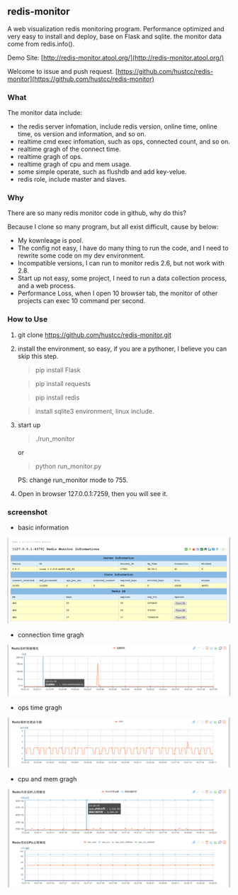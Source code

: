 ## redis-monitor ##

A web visualization redis monitoring program. Performance optimized and very easy to install and deploy, base on Flask and sqlite. the monitor data come from redis.info().

Demo Site: [http://redis-monitor.atool.org/](http://redis-monitor.atool.org/)

Welcome to issue and push request. [https://github.com/hustcc/redis-monitor](https://github.com/hustcc/redis-monitor) 

### What ###

The monitor data include: 

 - the redis server infomation, include redis version, online time, online time, os version and information, and so on.
 - realtime cmd exec infomation, such as ops, connected count, and so on.
 - realtime gragh of the connect time.
 - realtime gragh of ops.
 - realtime gragh of cpu and mem usage.
 - some simple operate, such as flushdb and add key-velue.
 - redis role, include master and slaves.
 
 
### Why ###

There are so many redis monitor code in github, why do this?

Because I clone so many program, but all exist difficult, cause by below:

 - My kownleage is pool.
 - The config not easy, I have do many thing to run the code, and I need to rewrite some code on my dev environment.
 - Incompatible versions, I can run to monitor redis 2.6, but not work with 2.8.
 - Start up not easy, some project, I need to run a data collection process, and a web process.
 - Performance Loss, when I open 10 browser tab, the monitor of other projects can exec 10 command per second.

### How to Use ###

1. git clone https://github.com/hustcc/redis-monitor.git
2. install the environment, so easy, if you are a pythoner, I believe you can skip this step.

	> pip install Flask
	
	> pip install requests
	
	> pip install redis
	
	> install sqlite3 environment, linux include.

3. start up

	> ./run_monitor
	
	or
	
	> python run_monitor.py
	
	PS: change run_monitor mode to 755.

4. Open in browser 127.0.0.1:7259, then you will see it.

### screenshot ###

 - basic information

![shot_1](/doc/shot/shot_1.png)

 - connection time gragh

![shot_2](/doc/shot/shot_2.png)

 - ops time gragh

![shot_3](/doc/shot/shot_3.png)

 - cpu and mem gragh

![shot_3](/doc/shot/shot_4.png)

